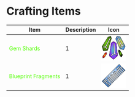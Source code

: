 # Crafting Items

| Item | Description | Icon |
| ---- | --------------------- | -------------- |
| <span style='color:#51ff00'>Gem Shards</span> | 1 | <img width="65" src="media/gems/gemShards.svg" alt="Gem Shards Icon"></img>
| <span style='color:#51ff00'>Blueprint Fragments</span> | 1 | <img width="65" src="media/blueprints/blueprintFragment.svg" alt="Blueprint Fragment Icon"></img>